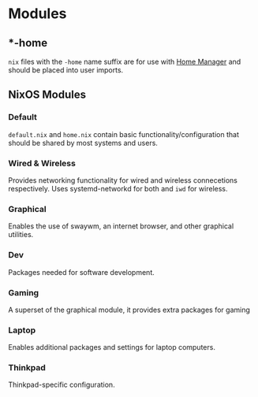 # Modules

## *-home

`nix` files with the `-home` name suffix are for use with [Home Manager](https://github.com/nix-community/home-manager)
and should be placed into user imports.

## NixOS Modules

### Default
`default.nix` and `home.nix` contain basic functionality/configuration that should
be shared by most systems and users.

### Wired & Wireless
Provides networking functionality for wired and wireless connecetions respectively.
Uses systemd-networkd for both and `iwd` for wireless.

### Graphical
Enables the use of swaywm, an internet browser, and other graphical utilities.

### Dev
Packages needed for software development.

### Gaming
A superset of the graphical module, it provides extra packages for gaming

### Laptop
Enables additional packages and settings for laptop computers.

### Thinkpad
Thinkpad-specific configuration.
